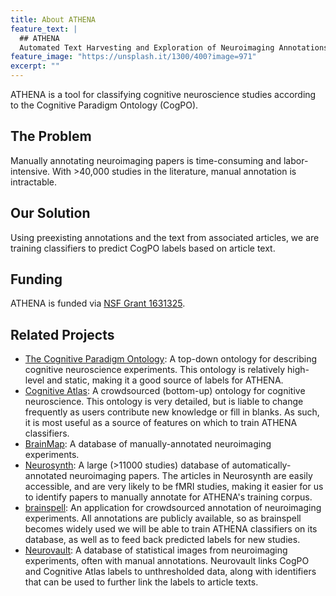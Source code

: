 ```yaml
---
title: About ATHENA
feature_text: |
  ## ATHENA
  Automated Text Harvesting and Exploration of Neuroimaging Annotations
feature_image: "https://unsplash.it/1300/400?image=971"
excerpt: ""
---
```


ATHENA is a tool for classifying cognitive neuroscience studies according to the Cognitive Paradigm Ontology (CogPO).

## The Problem
Manually annotating neuroimaging papers is time-consuming and labor-intensive. With >40,000 studies in the literature, manual annotation is intractable.

## Our Solution
Using preexisting annotations and the text from associated articles, we are training classifiers to predict CogPO labels based on article text.

## Funding
ATHENA is funded via [NSF Grant 1631325](https://www.nsf.gov/awardsearch/showAward?AWD_ID=1631325).

## Related Projects
* [The Cognitive Paradigm Ontology](http://www.cogpo.org): A top-down ontology for describing cognitive neuroscience experiments. This ontology is relatively high-level and static, making it a good source of labels for ATHENA.
* [Cognitive Atlas](http://www.cognitiveatlas.org): A crowdsourced (bottom-up) ontology for cognitive neuroscience. This ontology is very detailed, but is liable to change frequently as users contribute new knowledge or fill in blanks. As such, it is most useful as a source of features on which to train ATHENA classifiers.
* [BrainMap](http://www.brainmap.org): A database of manually-annotated neuroimaging experiments.
* [Neurosynth](http://neurosynth.org): A large (>11000 studies) database of automatically-annotated neuroimaging papers. The articles in Neurosynth are easily accessible, and are very likely to be fMRI studies, making it easier for us to identify papers to manually annotate for ATHENA's training corpus.
* [brainspell](https://brainspell.herokuapp.com): An application for crowdsourced annotation of neuroimaging experiments. All annotations are publicly available, so as brainspell becomes widely used we will be able to train ATHENA classifiers on its database, as well as to feed back predicted labels for new studies.
* [Neurovault](http://www.neurovault.org): A database of statistical images from neuroimaging experiments, often with manual annotations. Neurovault links CogPO and Cognitive Atlas labels to unthresholded data, along with identifiers that can be used to further link the labels to article texts.

